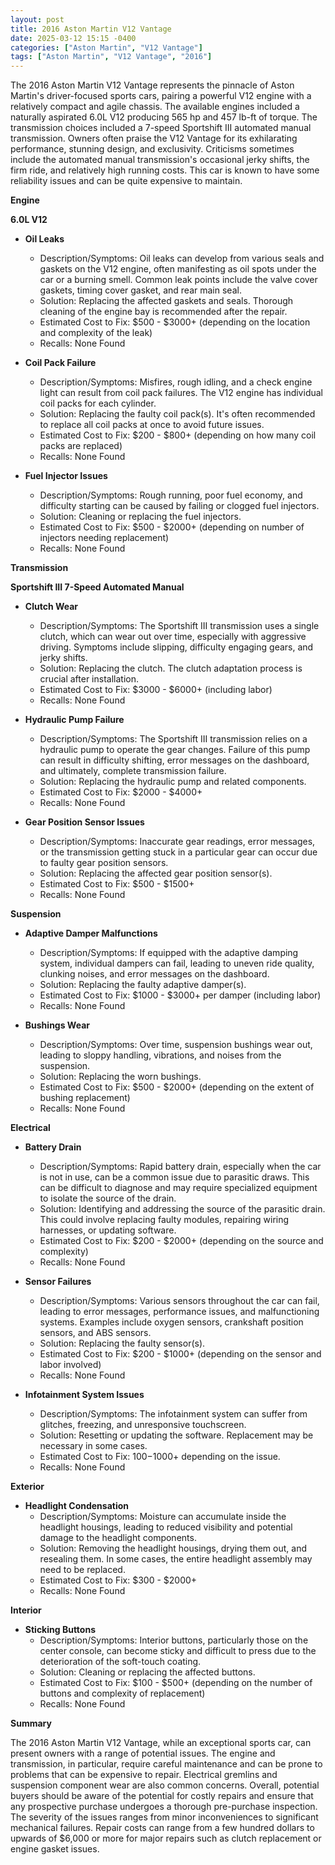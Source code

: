 ```yaml
---
layout: post
title: 2016 Aston Martin V12 Vantage
date: 2025-03-12 15:15 -0400
categories: ["Aston Martin", "V12 Vantage"]
tags: ["Aston Martin", "V12 Vantage", "2016"]
---
```

The 2016 Aston Martin V12 Vantage represents the pinnacle of Aston Martin's driver-focused sports cars, pairing a powerful V12 engine with a relatively compact and agile chassis. The available engines included a naturally aspirated 6.0L V12 producing 565 hp and 457 lb-ft of torque. The transmission choices included a 7-speed Sportshift III automated manual transmission. Owners often praise the V12 Vantage for its exhilarating performance, stunning design, and exclusivity. Criticisms sometimes include the automated manual transmission's occasional jerky shifts, the firm ride, and relatively high running costs. This car is known to have some reliability issues and can be quite expensive to maintain.

**Engine**

**6.0L V12**

*   **Oil Leaks**
    *   Description/Symptoms: Oil leaks can develop from various seals and gaskets on the V12 engine, often manifesting as oil spots under the car or a burning smell. Common leak points include the valve cover gaskets, timing cover gasket, and rear main seal.
    *   Solution: Replacing the affected gaskets and seals. Thorough cleaning of the engine bay is recommended after the repair.
    *   Estimated Cost to Fix: $500 - $3000+ (depending on the location and complexity of the leak)
    *   Recalls: None Found

*   **Coil Pack Failure**
    *   Description/Symptoms: Misfires, rough idling, and a check engine light can result from coil pack failures. The V12 engine has individual coil packs for each cylinder.
    *   Solution: Replacing the faulty coil pack(s). It's often recommended to replace all coil packs at once to avoid future issues.
    *   Estimated Cost to Fix: $200 - $800+ (depending on how many coil packs are replaced)
    *   Recalls: None Found

*   **Fuel Injector Issues**
    *   Description/Symptoms: Rough running, poor fuel economy, and difficulty starting can be caused by failing or clogged fuel injectors.
    *   Solution: Cleaning or replacing the fuel injectors.
    *   Estimated Cost to Fix: $500 - $2000+ (depending on number of injectors needing replacement)
    *   Recalls: None Found

**Transmission**

**Sportshift III 7-Speed Automated Manual**

*   **Clutch Wear**
    *   Description/Symptoms: The Sportshift III transmission uses a single clutch, which can wear out over time, especially with aggressive driving. Symptoms include slipping, difficulty engaging gears, and jerky shifts.
    *   Solution: Replacing the clutch. The clutch adaptation process is crucial after installation.
    *   Estimated Cost to Fix: $3000 - $6000+ (including labor)
    *   Recalls: None Found

*   **Hydraulic Pump Failure**
    *   Description/Symptoms: The Sportshift III transmission relies on a hydraulic pump to operate the gear changes. Failure of this pump can result in difficulty shifting, error messages on the dashboard, and ultimately, complete transmission failure.
    *   Solution: Replacing the hydraulic pump and related components.
    *   Estimated Cost to Fix: $2000 - $4000+
    *   Recalls: None Found

*   **Gear Position Sensor Issues**
    *   Description/Symptoms: Inaccurate gear readings, error messages, or the transmission getting stuck in a particular gear can occur due to faulty gear position sensors.
    *   Solution: Replacing the affected gear position sensor(s).
    *   Estimated Cost to Fix: $500 - $1500+
    *   Recalls: None Found

**Suspension**

*   **Adaptive Damper Malfunctions**
    *   Description/Symptoms: If equipped with the adaptive damping system, individual dampers can fail, leading to uneven ride quality, clunking noises, and error messages on the dashboard.
    *   Solution: Replacing the faulty adaptive damper(s).
    *   Estimated Cost to Fix: $1000 - $3000+ per damper (including labor)
    *   Recalls: None Found

*   **Bushings Wear**
    *   Description/Symptoms: Over time, suspension bushings wear out, leading to sloppy handling, vibrations, and noises from the suspension.
    *   Solution: Replacing the worn bushings.
    *   Estimated Cost to Fix: $500 - $2000+ (depending on the extent of bushing replacement)
    *   Recalls: None Found

**Electrical**

*   **Battery Drain**
    *   Description/Symptoms: Rapid battery drain, especially when the car is not in use, can be a common issue due to parasitic draws. This can be difficult to diagnose and may require specialized equipment to isolate the source of the drain.
    *   Solution: Identifying and addressing the source of the parasitic drain. This could involve replacing faulty modules, repairing wiring harnesses, or updating software.
    *   Estimated Cost to Fix: $200 - $2000+ (depending on the source and complexity)
    *   Recalls: None Found

*   **Sensor Failures**
    *   Description/Symptoms: Various sensors throughout the car can fail, leading to error messages, performance issues, and malfunctioning systems. Examples include oxygen sensors, crankshaft position sensors, and ABS sensors.
    *   Solution: Replacing the faulty sensor(s).
    *   Estimated Cost to Fix: $200 - $1000+ (depending on the sensor and labor involved)
    *   Recalls: None Found

*   **Infotainment System Issues**
    * Description/Symptoms: The infotainment system can suffer from glitches, freezing, and unresponsive touchscreen.
    * Solution: Resetting or updating the software. Replacement may be necessary in some cases.
    * Estimated Cost to Fix: $100-$1000+ depending on the issue.
    * Recalls: None Found

**Exterior**

*   **Headlight Condensation**
    *   Description/Symptoms: Moisture can accumulate inside the headlight housings, leading to reduced visibility and potential damage to the headlight components.
    *   Solution: Removing the headlight housings, drying them out, and resealing them. In some cases, the entire headlight assembly may need to be replaced.
    *   Estimated Cost to Fix: $300 - $2000+
    *   Recalls: None Found

**Interior**

*   **Sticking Buttons**
    *   Description/Symptoms: Interior buttons, particularly those on the center console, can become sticky and difficult to press due to the deterioration of the soft-touch coating.
    *   Solution: Cleaning or replacing the affected buttons.
    *   Estimated Cost to Fix: $100 - $500+ (depending on the number of buttons and complexity of replacement)
    *   Recalls: None Found

**Summary**

The 2016 Aston Martin V12 Vantage, while an exceptional sports car, can present owners with a range of potential issues. The engine and transmission, in particular, require careful maintenance and can be prone to problems that can be expensive to repair. Electrical gremlins and suspension component wear are also common concerns. Overall, potential buyers should be aware of the potential for costly repairs and ensure that any prospective purchase undergoes a thorough pre-purchase inspection. The severity of the issues ranges from minor inconveniences to significant mechanical failures. Repair costs can range from a few hundred dollars to upwards of $6,000 or more for major repairs such as clutch replacement or engine gasket issues.

